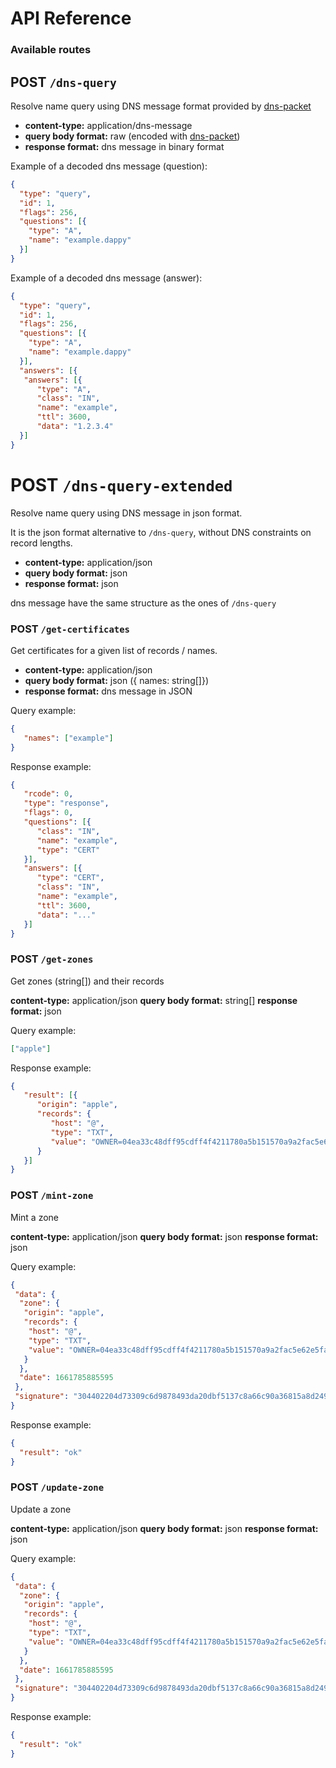 # API Reference

### Available routes

## POST `/dns-query`

Resolve name query using DNS message format provided by [dns-packet](https://github.com/mafintosh/dns-packet)

- **content-type:** application/dns-message
- **query body format:** raw (encoded with [dns-packet](https://github.com/mafintosh/dns-packet))
- **response format:** dns message in binary format

Example of a decoded dns message (question):
```json
{
  "type": "query",
  "id": 1,
  "flags": 256,
  "questions": [{
    "type": "A",
    "name": "example.dappy"
  }]
}
```

Example of a decoded dns message (answer):
```json
{
  "type": "query",
  "id": 1,
  "flags": 256,
  "questions": [{
    "type": "A",
    "name": "example.dappy"
  }],
  "answers": [{
   "answers": [{
      "type": "A",
      "class": "IN",
      "name": "example",
      "ttl": 3600,
      "data": "1.2.3.4"
  }]
}
```

# POST `/dns-query-extended`

Resolve name query using DNS message in json format.

It is the json format alternative to `/dns-query`, without DNS constraints on record lengths.

- **content-type:** application/json
- **query body format:** json
- **response format:** json

dns message have the same structure as the ones of `/dns-query`

### POST `/get-certificates`

Get certificates for a given list of records / names.

- **content-type:** application/json
- **query body format:** json ({ names: string[]})
- **response format:** dns message in JSON

Query example:
```json
{
   "names": ["example"]
}
```

Response example:
```json
{
   "rcode": 0,
   "type": "response",
   "flags": 0,
   "questions": [{
      "class": "IN",
      "name": "example",
      "type": "CERT"
   }],
   "answers": [{
      "type": "CERT",
      "class": "IN",
      "name": "example",
      "ttl": 3600,
      "data": "..."
   }]
}

```

### POST `/get-zones`

Get zones (string[]) and their records

**content-type:** application/json
**query body format:** string[] 
**response format:** json

Query example:
```json
["apple"]
```

Response example:
```json
{ 
   "result": [{
      "origin": "apple",
      "records": {
         "host": "@",
         "type": "TXT",
         "value": "OWNER=04ea33c48dff95cdff4f4211780a5b151570a9a2fac5e62e5fa545c1aa5be3539c34d426b046f985204815964e10fcd1d87ef88d9bcf43816ad1fa00934cfe4652"
      }
   }]
}

```

### POST `/mint-zone`

Mint a zone

**content-type:** application/json
**query body format:** json 
**response format:** json

Query example:
```json
{
 "data": {
  "zone": {
   "origin": "apple",
   "records": {
    "host": "@",
    "type": "TXT",
    "value": "OWNER=04ea33c48dff95cdff4f4211780a5b151570a9a2fac5e62e5fa545c1aa5be3539c34d426b046f985204815964e10fcd1d87ef88d9bcf43816ad1fa00934cfe4652"
   }
  },
  "date": 1661785885595
 },
 "signature": "304402204d73309c6d9878493da20dbf5137c8a66c90a36815a8d249c9711f83c2f3939b02204366a5b27f0a3e575ff9700db2e3efa4b9f794d00a619c8716016227e2a47299"
}
```

Response example:
```json
{
  "result": "ok" 
}
```

### POST `/update-zone`

Update a zone

**content-type:** application/json
**query body format:** json 
**response format:** json

Query example:
```json
{
 "data": {
  "zone": {
   "origin": "apple",
   "records": {
    "host": "@",
    "type": "TXT",
    "value": "OWNER=04ea33c48dff95cdff4f4211780a5b151570a9a2fac5e62e5fa545c1aa5be3539c34d426b046f985204815964e10fcd1d87ef88d9bcf43816ad1fa00934cfe4652"
   }
  },
  "date": 1661785885595
 },
 "signature": "304402204d73309c6d9878493da20dbf5137c8a66c90a36815a8d249c9711f83c2f3939b02204366a5b27f0a3e575ff9700db2e3efa4b9f794d00a619c8716016227e2a47299"
}
```

Response example:
```json
{
  "result": "ok" 
}
```